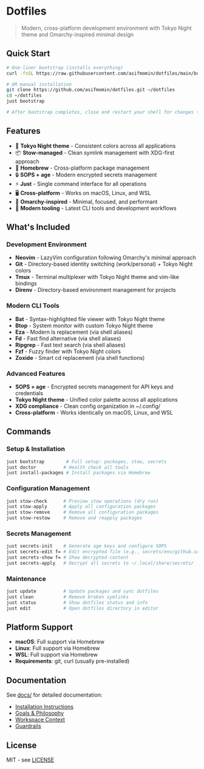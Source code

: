# Dotfiles

> Modern, cross-platform development environment with Tokyo Night theme and Omarchy-inspired minimal design

## Quick Start

```bash
# One-liner bootstrap (installs everything)
curl -fsSL https://raw.githubusercontent.com/asifmomin/dotfiles/main/bootstrap.sh | bash

# OR manual installation
git clone https://github.com/asifmomin/dotfiles.git ~/dotfiles
cd ~/dotfiles
just bootstrap

# After bootstrap completes, close and restart your shell for changes to take effect
```

## Features

- 🎨 **Tokyo Night theme** - Consistent colors across all applications
- 📦 **Stow-managed** - Clean symlink management with XDG-first approach  
- 🍺 **Homebrew** - Cross-platform package management
- 🔒 **SOPS + age** - Modern encrypted secrets management
- ⚡ **Just** - Single command interface for all operations
- 🖥️ **Cross-platform** - Works on macOS, Linux, and WSL
- 🎯 **Omarchy-inspired** - Minimal, focused, and performant
- 🔧 **Modern tooling** - Latest CLI tools and development workflows

## What's Included

### Development Environment
- **Neovim** - LazyVim configuration following Omarchy's minimal approach
- **Git** - Directory-based identity switching (work/personal) + Tokyo Night colors
- **Tmux** - Terminal multiplexer with Tokyo Night theme and vim-like bindings
- **Direnv** - Directory-based environment management for projects

### Modern CLI Tools
- **Bat** - Syntax-highlighted file viewer with Tokyo Night theme
- **Btop** - System monitor with custom Tokyo Night theme
- **Eza** - Modern ls replacement (via shell aliases)
- **Fd** - Fast find alternative (via shell aliases)
- **Ripgrep** - Fast text search (via shell aliases)
- **Fzf** - Fuzzy finder with Tokyo Night colors
- **Zoxide** - Smart cd replacement (via shell functions)

### Advanced Features
- **SOPS + age** - Encrypted secrets management for API keys and credentials
- **Tokyo Night theme** - Unified color palette across all applications
- **XDG compliance** - Clean config organization in ~/.config/
- **Cross-platform** - Works identically on macOS, Linux, and WSL

## Commands

### Setup & Installation
```bash
just bootstrap        # Full setup: packages, stow, secrets
just doctor          # Health check all tools
just install-packages # Install packages via Homebrew
```

### Configuration Management
```bash
just stow-check      # Preview stow operations (dry run)
just stow-apply      # Apply all configuration packages
just stow-remove     # Remove all configuration packages
just stow-restow     # Remove and reapply packages
```

### Secrets Management
```bash
just secrets-init    # Generate age keys and configure SOPS
just secrets-edit f= # Edit encrypted file (e.g., secrets/env/github.sops.yaml)
just secrets-show f= # Show decrypted content
just secrets-apply   # Decrypt all secrets to ~/.local/share/secrets/
```

### Maintenance
```bash
just update          # Update packages and sync dotfiles
just clean           # Remove broken symlinks
just status          # Show dotfiles status and info
just edit            # Open dotfiles directory in editor
```

## Platform Support

- **macOS**: Full support via Homebrew
- **Linux**: Full support via Homebrew  
- **WSL**: Full support via Homebrew
- **Requirements**: git, curl (usually pre-installed)

## Documentation

See [docs/](./docs/) for detailed documentation:
- [Installation Instructions](./docs/instructions.md)
- [Goals & Philosophy](./docs/goals.md)
- [Workspace Context](./docs/workspace-context.md)
- [Guardrails](./docs/guardrails.md)

## License

MIT - see [LICENSE](./LICENSE)